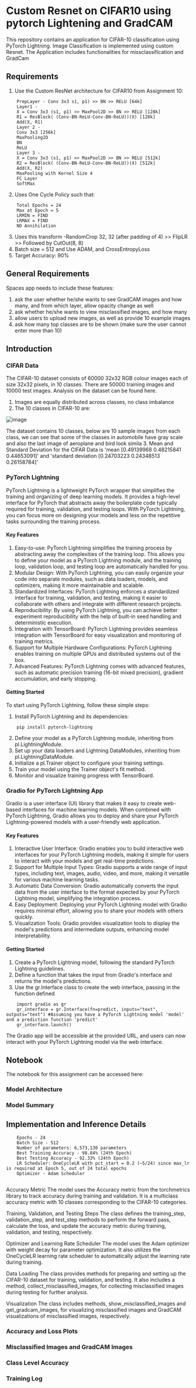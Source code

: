 # Custom Resnet on CIFAR10 using pytorch Lightening and GradCAM

This repository contains an application for CIFAR-10 classification using PyTorch Lightning. Image Classification is implemented using custom Resnet. The Application includes functionalities for missclassification and GradCam

## Requirements

1. Use the Custom ResNet architecture for CIFAR10 from Assignment 10:
~~~
	PrepLayer - Conv 3x3 s1, p1) >> BN >> RELU [64k]
	Layer1 -
	X = Conv 3x3 (s1, p1) >> MaxPool2D >> BN >> RELU [128k]
	R1 = ResBlock( (Conv-BN-ReLU-Conv-BN-ReLU))(X) [128k] 
	Add(X, R1)
	Layer 2 -
	Conv 3x3 [256k]
	MaxPooling2D
	BN
	ReLU
	Layer 3 -
	X = Conv 3x3 (s1, p1) >> MaxPool2D >> BN >> RELU [512k]
	R2 = ResBlock( (Conv-BN-ReLU-Conv-BN-ReLU))(X) [512k]
	Add(X, R2)
	MaxPooling with Kernel Size 4
	FC Layer 
	SoftMax
~~~

2. Uses One Cycle Policy such that:
~~~
	Total Epochs = 24
	Max at Epoch = 5
	LRMIN = FIND
	LRMAX = FIND
	NO Annihilation
~~~

3. Uses this transform -RandomCrop 32, 32 (after padding of 4) >> FlipLR >> Followed by CutOut(8, 8)
4. Batch size = 512 and Use ADAM, and CrossEntropyLoss
5. Target Accuracy: 90%

## General Requirements

Spaces app needs to include these features:
1. ask the user whether he/she wants to see GradCAM images and how many, and from which layer, allow opacity change as well
2. ask whether he/she wants to view misclassified images, and how many
3. allow users to upload new images, as well as provide 10 example images
4. ask how many top classes are to be shown (make sure the user cannot enter more than 10)

## Introduction 

### CIFAR Data
The CIFAR-10 dataset consists of 60000 32x32 RGB colour images  each of size 32x32 pixels, in 10 classes. There are 50000 training images and 10000 test images. Analysis on the dataset can be found here. 
1. Images are equally distributed across classes, no class imbalance
2. The 10 classes in CIFAR-10 are:

![image](https://github.com/prarthanats/ERA/assets/32382676/30df5d06-4055-4f37-88be-bf45816c6f25)

The dataset contains 10 classes, below are 10 sample images from each class, we can see that some of the classes in automobile have gray scale and also the last image of aeroplane and bird look simila
3. Mean and Standard Deviation for the CIFAR Data is 'mean [0.49139968 0.48215841 0.44653091]' and 'standard deviation [0.24703223 0.24348513 0.26158784]'

### PyTorch Lightning

PyTorch Lightning is a lightweight PyTorch wrapper that simplifies the training and organizing of deep learning models. It provides a high-level interface for PyTorch that abstracts away the boilerplate code typically required for training, validation, and testing loops. With PyTorch Lightning, you can focus more on designing your models and less on the repetitive tasks surrounding the training process.

#### Key Features
1. Easy-to-use: PyTorch Lightning simplifies the training process by abstracting away the complexities of the training loop. This allows you to define your model as a PyTorch Lightning module, and the training loop, validation loop, and testing loop are automatically handled for you.
2. Modular Design: With PyTorch Lightning, you can easily organize your code into separate modules, such as data loaders, models, and optimizers, making it more maintainable and scalable.
3. Standardized Interfaces: PyTorch Lightning enforces a standardized interface for training, validation, and testing, making it easier to collaborate with others and integrate with different research projects.
4. Reproducibility: By using PyTorch Lightning, you can achieve better experiment reproducibility with the help of built-in seed handling and deterministic execution.
5. Integration with TensorBoard: PyTorch Lightning provides seamless integration with TensorBoard for easy visualization and monitoring of training metrics.
6. Support for Multiple Hardware Configurations: PyTorch Lightning enables training on multiple GPUs and distributed systems out of the box.
7. Advanced Features: PyTorch Lightning comes with advanced features, such as automatic precision training (16-bit mixed precision), gradient accumulation, and early stopping.

#### Getting Started

To start using PyTorch Lightning, follow these simple steps:

1. Install PyTorch Lightning and its dependencies:

~~~
	pip install pytorch-lightning
~~~
2. Define your model as a PyTorch Lightning module, inheriting from pl.LightningModule.
3. Set up your data loaders and Lightning DataModules, inheriting from pl.LightningDataModule.
4. Initialize a pl.Trainer object to configure your training settings.
5. Train your model using the Trainer object's fit method.
6. Monitor and visualize training progress with TensorBoard.

### Gradio for PyTorch Lightning App

Gradio is a user interface (UI) library that makes it easy to create web-based interfaces for machine learning models. When combined with PyTorch Lightning, Gradio allows you to deploy and share your PyTorch Lightning-powered models with a user-friendly web application.

#### Key Features
1. Interactive User Interface: Gradio enables you to build interactive web interfaces for your PyTorch Lightning models, making it simple for users to interact with your models and get real-time predictions.
2. Support for Multiple Input Types: Gradio supports a wide range of input types, including text, images, audio, video, and more, making it versatile for various machine learning tasks.
3. Automatic Data Conversion: Gradio automatically converts the input data from the user interface to the format expected by your PyTorch Lightning model, simplifying the integration process.
4. Easy Deployment: Deploying your PyTorch Lightning model with Gradio requires minimal effort, allowing you to share your models with others quickly.
5. Visualization Tools: Gradio provides visualization tools to display the model's predictions and intermediate outputs, enhancing model interpretability.

#### Getting Started

1. Create a PyTorch Lightning model, following the standard PyTorch Lightning guidelines.
2. Define a function that takes the input from Gradio's interface and returns the model's predictions.
3. Use the gr.Interface class to create the web interface, passing in the function defined 

~~~
	import gradio as gr
	gr_interface = gr.Interface(fn=predict, inputs="text", outputs="text") #Assuming you have a PyTorch Lightning model 'model' and a prediction function 'predict'
	gr_interface.launch()

~~~

The Gradio app will be accessible at the provided URL, and users can now interact with your PyTorch Lightning model via the web interface.

## Notebook
The notebook for this assignment can be accessed here:  

### Model Architecture


### Model Summary


## Implementation and Inference Details

~~~
	Epochs - 24
	Batch Size - 512
	Number of parameters: 6,573,130 parameters
	Best Training Accuracy - 98.84% (24th Epoch)
	Best Testing Accuracy - 92.33% (24th Epoch)
	LR Scheduler: OneCycleLR with pct_start = 0.2 (~5/24) since max_lr is required at Epoch 5, out of 24 total epochs
	Optimizer - Adam Scheduler 
	
~~~

Accuracy Metric
The model uses the Accuracy metric from the torchmetrics library to track accuracy during training and validation. It is a multiclass accuracy metric with 10 classes corresponding to the CIFAR-10 categories.

Training, Validation, and Testing Steps
The class defines the training_step, validation_step, and test_step methods to perform the forward pass, calculate the loss, and update the accuracy metric during training, validation, and testing, respectively.

Optimizer and Learning Rate Scheduler
The model uses the Adam optimizer with weight decay for parameter optimization. It also utilizes the OneCycleLR learning rate scheduler to automatically adjust the learning rate during training.

Data Loading
The class provides methods for preparing and setting up the CIFAR-10 dataset for training, validation, and testing. It also includes a method, collect_misclassified_images, for collecting misclassified images during testing for further analysis.

Visualization
The class includes methods, show_misclassified_images and get_gradcam_images, for visualizing misclassified images and GradCAM visualizations of misclassified images, respectively.

### Accuracy and Loss Plots


### Misclassified Images and GradCAM Images


### Class Level Accuracy


### Training Log
